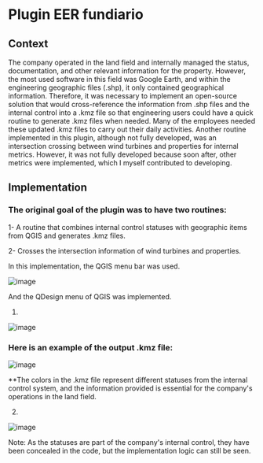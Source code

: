 # Plugin EER fundiario
## Context

  The company operated in the land field and internally managed the status, documentation, and other relevant information for the property. However, the most used software in this field was Google Earth, and within the engineering geographic files (.shp), it only contained geographical information. Therefore, it was necessary to implement an open-source solution that would cross-reference the information from .shp files and the internal control into a .kmz file so that engineering users could have a quick routine to generate .kmz files when needed. Many of the employees needed these updated .kmz files to carry out their daily activities. Another routine implemented in this plugin, although not fully developed, was an intersection crossing between wind turbines and properties for internal metrics. However, it was not fully developed because soon after, other metrics were implemented, which I myself contributed to developing.

## Implementation
 
 ### The original goal of the plugin was to have two routines: 
  
  1- A routine that combines internal control statuses with geographic items from QGIS and generates .kmz files.

  2- Crosses the intersection information of wind turbines and properties.

In this implementation, the QGIS menu bar was used.

![image](https://github.com/alex-cyberpunk/Plugins-QGIS/assets/80361639/cfadcac1-196c-40fb-8705-4c80059e5032)

And the QDesign menu of QGIS was implemented.

1)

![image](https://github.com/alex-cyberpunk/Plugins-QGIS/assets/80361639/ed5c0420-1c5c-479b-bc45-e2bb1a959f4f)

### Here is an example of the output .kmz file:
![image](https://github.com/alex-cyberpunk/Plugins-QGIS/assets/80361639/c4bd2c33-9aa5-43cc-a010-f1e176aea7a8)

**The colors in the .kmz file represent different statuses from the internal control system, and the information provided is essential for the company's operations in the land field.

2)

![image](https://github.com/alex-cyberpunk/Plugins-QGIS/assets/80361639/7676fe12-65dc-450c-bb62-340d80c6d730)

Note: As the statuses are part of the company's internal control, they have been concealed in the code, but the implementation logic can still be seen.
